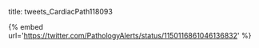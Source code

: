 title: tweets_CardiacPath118093

{% embed url='https://twitter.com/PathologyAlerts/status/1150116861046136832' %}
